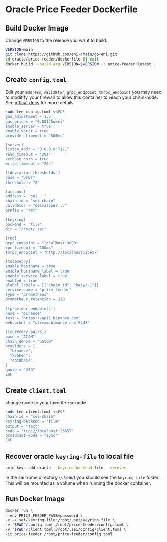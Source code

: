 # Oracle Price Feeder Dockerfile

## Build Docker Image
Change `VERSION` to the release you want to build.

```bash
VERSION=main
git clone https://github.com/eni-chain/go-eni.git
cd oracle/price-feeder/dockerfile || exit
docker build --build-arg VERSION=$VERSION -t price-feeder:latest .
```

## Create `config.toml`
Edit your `address`, `validator`, `grpc_endpoint`, `tmrpc_endpoint` you may need to modifify your firewall to allow this container to reach your chain-node. See [offical docs](https://docs.kujira.app/validators/run-a-node/oracle-price-feeder) for more details.

```bash
sudo tee config.toml <<EOF
gas_adjustment = 1.5
gas_prices = "0.00125usei"
enable_server = true
enable_voter = true
provider_timeout = "500ms"

[server]
listen_addr = "0.0.0.0:7171"
read_timeout = "20s"
verbose_cors = true
write_timeout = "20s"

[[deviation_thresholds]]
base = "USDT"
threshold = "2"

[account]
address = "sei..."
chain_id = "sei-chain"
validator = "seivaloper..."
prefix = "sei"

[keyring]
backend = "file"
dir = "/root/.sei"

[rpc]
grpc_endpoint = "localhost:9090"
rpc_timeout = "100ms"
tmrpc_endpoint = "http://localhost:26657"

[telemetry]
enable_hostname = true
enable_hostname_label = true
enable_service_label = true
enabled = true
global_labels = [["chain_id", "kaiyo-1"]]
service_name = "price-feeder"
type = "prometheus"
prometheus_retention = 120

[[provider_endpoints]]
name = "binance"
rest = "https://api1.binance.com"
websocket = "stream.binance.com:9443"

[[currency_pairs]]
base = "ATOM"
chain_denom = "uatom"
providers = [
  "binance",
  "kraken",
  "coinbase",
]
quote = "USD"
EOF
```

## Create `client.toml`
change node to your favorite `rpc` node

```bash
sudo tee client.toml <<EOF
chain-id = "sei-chain"
keyring-backend = "file"
output = "text"
node = "tcp://localhost:26657"
broadcast-mode = "sync"
EOF
```

## Recover oracle `keyring-file` to local file
```bash
seid keys add oracle --keyring-backend file --recover
```
In the sei home directory (~/.sei/) you should see the `keyring-file` folder.  This will be mounted as a volume when running the docker container.

## Run Docker Image
```bash
docker run \
--env PRICE_FEEDER_PASS=password \
-v ~/.sei/keyring-file:/root/.sei/keyring-file \
-v "$PWD"/config.toml:/root/price-feeder/config.toml \
-v "$PWD"/client.toml:/root/.sei/config/client.toml \
-it price-feeder /root/price-feeder/config.toml
```
